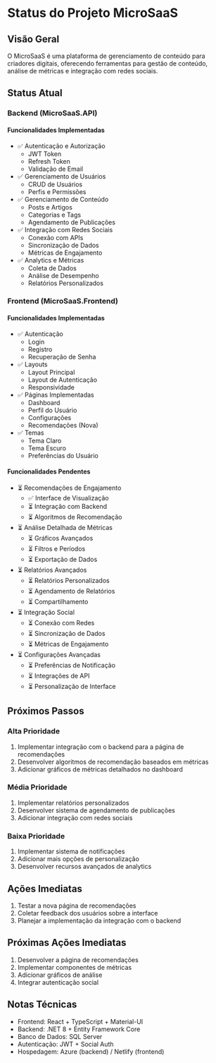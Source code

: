 # Status do Projeto MicroSaaS

## Visão Geral
O MicroSaaS é uma plataforma de gerenciamento de conteúdo para criadores digitais, oferecendo ferramentas para gestão de conteúdo, análise de métricas e integração com redes sociais.

## Status Atual

### Backend (MicroSaaS.API)

#### Funcionalidades Implementadas
- ✅ Autenticação e Autorização
  - JWT Token
  - Refresh Token
  - Validação de Email
- ✅ Gerenciamento de Usuários
  - CRUD de Usuários
  - Perfis e Permissões
- ✅ Gerenciamento de Conteúdo
  - Posts e Artigos
  - Categorias e Tags
  - Agendamento de Publicações
- ✅ Integração com Redes Sociais
  - Conexão com APIs
  - Sincronização de Dados
  - Métricas de Engajamento
- ✅ Analytics e Métricas
  - Coleta de Dados
  - Análise de Desempenho
  - Relatórios Personalizados

### Frontend (MicroSaaS.Frontend)

#### Funcionalidades Implementadas
- ✅ Autenticação
  - Login
  - Registro
  - Recuperação de Senha
- ✅ Layouts
  - Layout Principal
  - Layout de Autenticação
  - Responsividade
- ✅ Páginas Implementadas
  - Dashboard
  - Perfil do Usuário
  - Configurações
  - Recomendações (Nova)
- ✅ Temas
  - Tema Claro
  - Tema Escuro
  - Preferências do Usuário

#### Funcionalidades Pendentes
- ⏳ Recomendações de Engajamento
  - ✅ Interface de Visualização
  - ⏳ Integração com Backend
  - ⏳ Algoritmos de Recomendação
- ⏳ Análise Detalhada de Métricas
  - ⏳ Gráficos Avançados
  - ⏳ Filtros e Períodos
  - ⏳ Exportação de Dados
- ⏳ Relatórios Avançados
  - ⏳ Relatórios Personalizados
  - ⏳ Agendamento de Relatórios
  - ⏳ Compartilhamento
- ⏳ Integração Social
  - ⏳ Conexão com Redes
  - ⏳ Sincronização de Dados
  - ⏳ Métricas de Engajamento
- ⏳ Configurações Avançadas
  - ⏳ Preferências de Notificação
  - ⏳ Integrações de API
  - ⏳ Personalização de Interface

## Próximos Passos

### Alta Prioridade
1. Implementar integração com o backend para a página de recomendações
2. Desenvolver algoritmos de recomendação baseados em métricas
3. Adicionar gráficos de métricas detalhados no dashboard

### Média Prioridade
1. Implementar relatórios personalizados
2. Desenvolver sistema de agendamento de publicações
3. Adicionar integração com redes sociais

### Baixa Prioridade
1. Implementar sistema de notificações
2. Adicionar mais opções de personalização
3. Desenvolver recursos avançados de analytics

## Ações Imediatas
1. Testar a nova página de recomendações
2. Coletar feedback dos usuários sobre a interface
3. Planejar a implementação da integração com o backend

## Próximas Ações Imediatas
1. Desenvolver a página de recomendações
2. Implementar componentes de métricas
3. Adicionar gráficos de análise
4. Integrar autenticação social

## Notas Técnicas
- Frontend: React + TypeScript + Material-UI
- Backend: .NET 8 + Entity Framework Core
- Banco de Dados: SQL Server
- Autenticação: JWT + Social Auth
- Hospedagem: Azure (backend) / Netlify (frontend) 